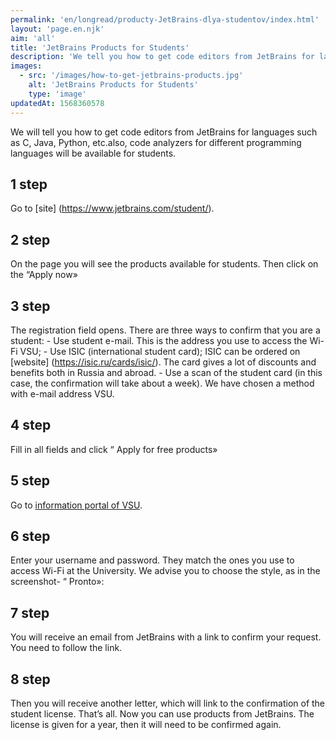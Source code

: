 ```yaml
---
permalink: 'en/longread/producty-JetBrains-dlya-studentov/index.html'
layout: 'page.en.njk'
aim: 'all'
title: 'JetBrains Products for Students'
description: 'We tell you how to get code editors from JetBrains for languages such as C, Java, Python, etc'
images:
  - src: '/images/how-to-get-jetbrains-products.jpg'
    alt: 'JetBrains Products for Students'
    type: 'image'
updatedAt: 1568360578
---
```

We will tell you how to get code editors from JetBrains for languages such as C, Java, Python, etc.also, code analyzers for different programming languages will be available for students.

1 step
------

Go to \[site\] (https://www.jetbrains.com/student/).

2 step
------

On the page you will see the products available for students. Then click on the “Apply now»

3 step
------

The registration field opens. There are three ways to confirm that you are a student: - Use student e-mail. This is the address you use to access the Wi-Fi VSU; - Use ISIC (international student card); ISIC can be ordered on \[website\] (https://isic.ru/cards/isic/). The card gives a lot of discounts and benefits both in Russia and abroad. - Use a scan of the student card (in this case, the confirmation will take about a week). We have chosen a method with e-mail address VSU.

4 step
------

Fill in all fields and click “ Apply for free products»

5 step
------

Go to [information portal of VSU](https://info.vsu.ru/).

6 step
------

Enter your username and password. They match the ones you use to access Wi-Fi at the University. We advise you to choose the style, as in the screenshot- “ Pronto»:

7 step
------

You will receive an email from JetBrains with a link to confirm your request. You need to follow the link.

8 step
------

Then you will receive another letter, which will link to the confirmation of the student license. That’s all. Now you can use products from JetBrains. The license is given for a year, then it will need to be confirmed again.
